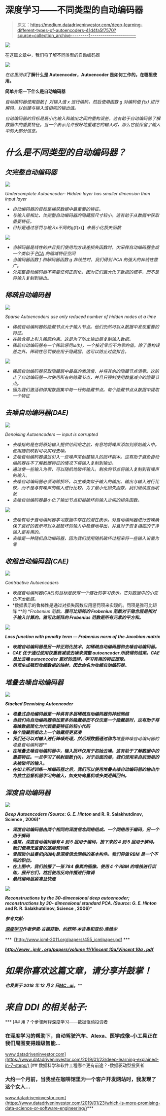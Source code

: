 # 深度学习——不同类型的自动编码器

> 原文：<https://medium.datadriveninvestor.com/deep-learning-different-types-of-autoencoders-41d4fa5f7570?source=collection_archive---------1----------------------->

[![](img/12b287164e796470e7a85c2dbcd335d2.png)](http://www.track.datadriveninvestor.com/1126A)

在这篇文章中，我们将了解不同类型的自动编码器

![](img/16ea8403ff46f0188d86d986286c6814.png)

*在这里阅读*[](https://medium.com/@arshren/deep-learning-autoencoders-db265359943e)**了解什么是 Autoencoder，Autoencoder 是如何工作的，在哪里使用。**

**简单介绍一下什么是自动编码器**

*自动编码器使用函数 *f.* 对输入值 *x* 进行编码，然后使用函数 *g* 对编码值 *f(x)* 进行解码，以创建与输入值相同的输出值。*

*自动编码器的目标是最小化输入和输出之间的重构误差。这有助于自动编码器了解数据中的重要特征。当一个表示允许很好地重建它的输入时，那么它就保留了输入中的大部分信息。*

# *什么是不同类型的自动编码器？*

## *欠完整自动编码器*

*![](img/605e40568f14d18b36da7e4d10b6b582.png)*

*Undercomplete Autoencoder- Hidden layer has smaller dimension than input layer*

*   *自动编码器的目标是捕获数据中最重要的特征。*
*   *与输入层相比，欠完整自动编码器的隐藏层尺寸较小。这有助于从数据中获取重要特征。*
*   *目标是通过惩罚与输入*x*不同的*g(f(x)】*来最小化损失函数*

*![](img/dd3a790466a0937d3ad9b2442050e7f8.png)*

*   *当解码器是线性的并且我们使用均方误差损失函数时，欠采样自动编码器生成一个类似于 [PCA](https://medium.com/datadriveninvestor/principal-component-analysis-pca-a0c5715bc9a2) 的缩减特征空间*
*   *当编码器函数 *f* 和解码器函数 *g* 非线性时，我们得到 PCA 的强大的非线性推广。*
*   *欠完整自动编码器不需要任何正则化，因为它们最大化了数据的概率，而不是将输入复制到输出。*

## *稀疏自动编码器*

*![](img/b5eaa4b5c73bd952390dce1a3d803615.png)*

*Sparse Autoencoders use only reduced number of hidden nodes at a time*

*   *稀疏自动编码器的隐藏节点大于输入节点。他们仍然可以从数据中发现重要的特征。*
*   *在隐含层上引入稀疏约束。这是为了防止输出层复制输入数据。*
*   *稀疏自动编码器有一个稀疏惩罚ω(h)，一个接近零但不为零的值。除了重构误差之外，稀疏性惩罚被应用于隐藏层。这可以防止过度拟合。*

*![](img/aa2fb1b2a94ea3f650d773a7718b3734.png)*

*   *稀疏自动编码器获取隐藏层中最高的激活值，并将其余的隐藏节点清零。这防止了自动编码器一次使用所有的隐藏节点，并且只强制使用数量减少的隐藏节点。*
*   *因为我们激活和停用数据集中每一行的隐藏节点。每个隐藏节点从数据中提取一个特征*

## *去噪自动编码器(DAE)*

*![](img/324aca5e3b839fc0054075fbc4c0c038.png)*

*Denoising Autoencoders — input is corrupted*

*   *去噪指的是在将原始输入提供给网络之前，有意地将噪声添加到原始输入中。使用随机映射可以实现去噪。*
*   *去噪自动编码器通过引入一些噪声来创建输入的损坏副本。这有助于避免自动编码器在不了解数据特征的情况下将输入复制到输出。*
*   *通过使一些输入为零，可以随机地破坏输入。剩余的节点将输入复制到有噪声的输入。*
*   *去噪自动编码器必须消除损坏，以生成类似于输入的输出。输出与输入进行比较，而不是与有噪声的输入进行比较。为了最小化损失函数，我们继续直到收敛*
*   *去噪自动编码器最小化了输出节点和被破坏的输入之间的损失函数。*

*![](img/67e79228dc999f3035500d61f7923c24.png)*

*   *去噪有助于自动编码器学习数据中存在的潜在表示。对自动编码器进行去噪确保了良好的表示可以从被破坏的输入中稳健地导出，并且对于恢复相应的干净输入是有用的。*
*   *去噪是一种随机自动编码器，因为我们使用随机破坏过程来将一些输入设置为零*

## *收缩自动编码器(CAE)*

*![](img/97d7e1e848fecfa0951c67631c31439f.png)*

*Contractive Autoencoders*

*   *收缩自动编码器(CAE)的目标是获得一个健壮的学习表示，它对数据中的小变化不太敏感。*
*   *数据表示的鲁棒性是通过对损失函数应用惩罚项来实现的。罚项是雅可比矩阵 **的 **Frobenius 范数。****雅可比矩阵的 Frobenius 范数对于隐含层是相对于输入计算的。雅可比矩阵的 Frobenius 范数是所有元素的平方和。*****

***![](img/1388dc5994b869cb40991648526d58b9.png)***

***Loss function with penalty term — Frobenius norm of the Jacobian matrix***

*   ***收缩自动编码器是另一种正则化技术，如稀疏自动编码器和去噪自动编码器。***
*   ***CAE 优于通过使用权重衰减或去噪来调整 autoencoder 所获得的结果。CAE 是比去噪 autoencoder 更好的选择，学习有用的特征提取。***
*   ***罚项生成强烈收缩数据的映射，因此命名为收缩自动编码器。***

## ***堆叠去噪自动编码器***

***![](img/da3dbd4d2edd2eb735190b04775b36d5.png)***

***Stacked Denoising Autoencoder***

*   ***堆叠式自动编码器是一种具有多层稀疏自动编码器的神经网络***
*   ***当我们向自动编码器添加更多的隐藏层而不仅仅是一个隐藏层时，这有助于将高维数据简化为代表重要特征的较小代码***
*   ***每个隐藏层都比上一个隐藏层更紧凑***
*   ***我们还可以对输入进行降噪处理，然后将数据通过称为**堆叠降噪自动编码器**的堆叠自动编码器***
*   ***在堆叠去噪自动编码器中，输入损坏仅用于初始去噪。这有助于了解数据中的重要特征。一旦学习了映射函数 f(θ)。对于后面的层，我们使用来自前面层的未被破坏的输入。***
*   ***在如上所述训练一堆编码器之后，我们可以使用堆叠去噪自动编码器的输出作为独立监督机器学习的输入，如支持向量机或多类逻辑回归。***

## ***深度自动编码器***

***![](img/eaa967c28433891a9f0f0e31460ff61a.png)***

***Deep Autoencoders (Source: G. E. Hinton* and R. R. Salakhutdinov, Science , 2006)***

*   ***深度自动编码器由两个相同的深度信念网络组成。一个网络用于编码，另一个用于解码***
*   ***通常，深度自动编码器有 4 到 5 层用于编码，接下来的 4 到 5 层用于解码。我们使用无监督的逐层预训练***
*   ***受限玻尔兹曼机(RBM)是深度信念网络的基本构件。我们将做 RBM 是一个不同的职位。***
*   ***在上图中，我们拍摄了一张 784 像素的图像。使用 4 个 RBM 的堆栈进行训练，展开它们，然后使用反向传播进行微调***
*   ***最终编码层紧凑且快速***

***![](img/a20034c94cb21b622d6e0b37986f8096.png)***

***Reconstructions by the 30-dimensional deep autoencoder; reconstructions by 30- dimensional standard PCA. (Source: G. E. Hinton* and R. R. Salakhutdinov, Science , 2006)***

*****参考文献:*****

***[深度学习](http://www.deeplearningbook.org/)作者伊恩·古德菲勒、约舒阿·本吉奥和亚伦·库维尔***

***【http://www.icml-2011.org/papers/455_icmlpaper.pdf ***

***[http://www . jmlr . org/papers/volume 11/Vincent 10a/Vincent 10a . pdf](http://www.jmlr.org/papers/volume11/vincent10a/vincent10a.pdf)***

# ***如果你喜欢这篇文章，请分享并鼓掌！***

****也发表于 2018 年 12 月 2 日*[*MC . ai*](http://mc.ai/deep-learning-autoencoders/)*。****

# ***来自 DDI 的相关帖子:***

***[](https://www.datadriveninvestor.com/2019/01/23/deep-learning-explained-in-7-steps/) [## 用 7 个步骤解释深度学习——数据驱动投资者

### 在深度学习的帮助下，自动驾驶汽车、Alexa、医学成像-小工具正在我们周围变得超级智能…

www.datadriveninvestor.com](https://www.datadriveninvestor.com/2019/01/23/deep-learning-explained-in-7-steps/) [](https://www.datadriveninvestor.com/2019/01/23/which-is-more-promising-data-science-or-software-engineering/) [## 数据科学和软件工程哪个更有前途？-数据驱动型投资者

### 大约一个月前，当我坐在咖啡馆里为一个客户开发网站时，我发现了这个女人…

www.datadriveninvestor.com](https://www.datadriveninvestor.com/2019/01/23/which-is-more-promising-data-science-or-software-engineering/)***